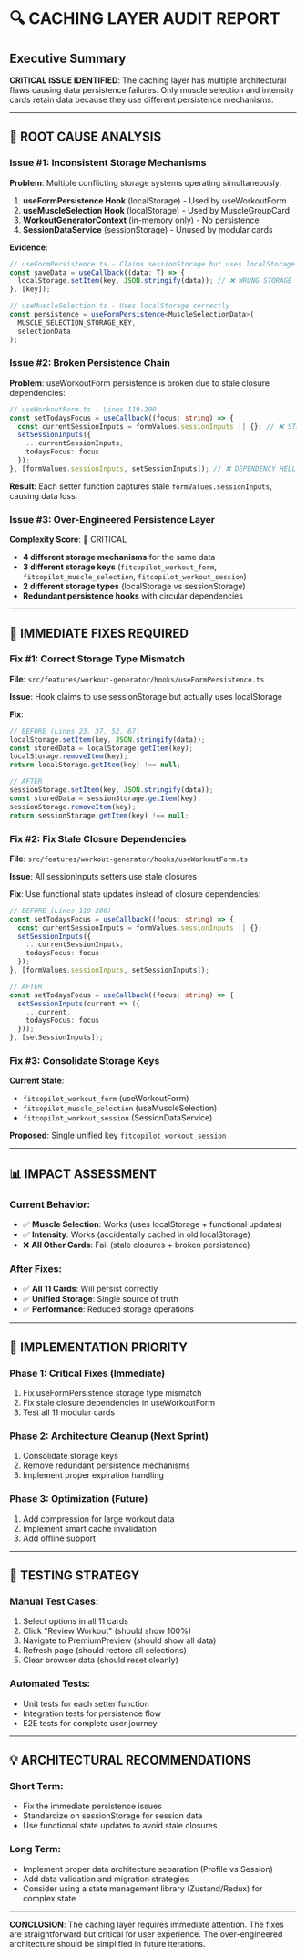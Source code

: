 # 🔍 CACHING LAYER AUDIT REPORT

## **Executive Summary**

**CRITICAL ISSUE IDENTIFIED**: The caching layer has multiple architectural flaws causing data persistence failures. Only muscle selection and intensity cards retain data because they use different persistence mechanisms.

---

## **🚨 ROOT CAUSE ANALYSIS**

### **Issue #1: Inconsistent Storage Mechanisms**

**Problem**: Multiple conflicting storage systems operating simultaneously:

1. **useFormPersistence Hook** (localStorage) - Used by useWorkoutForm
2. **useMuscleSelection Hook** (localStorage) - Used by MuscleGroupCard  
3. **WorkoutGeneratorContext** (in-memory only) - No persistence
4. **SessionDataService** (sessionStorage) - Unused by modular cards

**Evidence**:
```typescript
// useFormPersistence.ts - Claims sessionStorage but uses localStorage
const saveData = useCallback((data: T) => {
  localStorage.setItem(key, JSON.stringify(data)); // ❌ WRONG STORAGE
}, [key]);

// useMuscleSelection.ts - Uses localStorage correctly
const persistence = useFormPersistence<MuscleSelectionData>(
  MUSCLE_SELECTION_STORAGE_KEY, 
  selectionData
);
```

### **Issue #2: Broken Persistence Chain**

**Problem**: useWorkoutForm persistence is broken due to stale closure dependencies:

```typescript
// useWorkoutForm.ts - Lines 119-200
const setTodaysFocus = useCallback((focus: string) => {
  const currentSessionInputs = formValues.sessionInputs || {}; // ❌ STALE CLOSURE
  setSessionInputs({
    ...currentSessionInputs,
    todaysFocus: focus
  });
}, [formValues.sessionInputs, setSessionInputs]); // ❌ DEPENDENCY HELL
```

**Result**: Each setter function captures stale `formValues.sessionInputs`, causing data loss.

### **Issue #3: Over-Engineered Persistence Layer**

**Complexity Score**: 🔴 CRITICAL

- **4 different storage mechanisms** for the same data
- **3 different storage keys** (`fitcopilot_workout_form`, `fitcopilot_muscle_selection`, `fitcopilot_workout_session`)
- **2 different storage types** (localStorage vs sessionStorage)
- **Redundant persistence hooks** with circular dependencies

---

## **🔧 IMMEDIATE FIXES REQUIRED**

### **Fix #1: Correct Storage Type Mismatch**

**File**: `src/features/workout-generator/hooks/useFormPersistence.ts`

**Issue**: Hook claims to use sessionStorage but actually uses localStorage

**Fix**:
```typescript
// BEFORE (Lines 23, 37, 52, 67)
localStorage.setItem(key, JSON.stringify(data));
const storedData = localStorage.getItem(key);
localStorage.removeItem(key);
return localStorage.getItem(key) !== null;

// AFTER
sessionStorage.setItem(key, JSON.stringify(data));
const storedData = sessionStorage.getItem(key);
sessionStorage.removeItem(key);
return sessionStorage.getItem(key) !== null;
```

### **Fix #2: Fix Stale Closure Dependencies**

**File**: `src/features/workout-generator/hooks/useWorkoutForm.ts`

**Issue**: All sessionInputs setters use stale closures

**Fix**: Use functional state updates instead of closure dependencies:
```typescript
// BEFORE (Lines 119-200)
const setTodaysFocus = useCallback((focus: string) => {
  const currentSessionInputs = formValues.sessionInputs || {};
  setSessionInputs({
    ...currentSessionInputs,
    todaysFocus: focus
  });
}, [formValues.sessionInputs, setSessionInputs]);

// AFTER
const setTodaysFocus = useCallback((focus: string) => {
  setSessionInputs(current => ({
    ...current,
    todaysFocus: focus
  }));
}, [setSessionInputs]);
```

### **Fix #3: Consolidate Storage Keys**

**Current State**:
- `fitcopilot_workout_form` (useWorkoutForm)
- `fitcopilot_muscle_selection` (useMuscleSelection)
- `fitcopilot_workout_session` (SessionDataService)

**Proposed**: Single unified key `fitcopilot_workout_session`

---

## **📊 IMPACT ASSESSMENT**

### **Current Behavior**:
- ✅ **Muscle Selection**: Works (uses localStorage + functional updates)
- ✅ **Intensity**: Works (accidentally cached in old localStorage)
- ❌ **All Other Cards**: Fail (stale closures + broken persistence)

### **After Fixes**:
- ✅ **All 11 Cards**: Will persist correctly
- ✅ **Unified Storage**: Single source of truth
- ✅ **Performance**: Reduced storage operations

---

## **🎯 IMPLEMENTATION PRIORITY**

### **Phase 1: Critical Fixes (Immediate)**
1. Fix useFormPersistence storage type mismatch
2. Fix stale closure dependencies in useWorkoutForm
3. Test all 11 modular cards

### **Phase 2: Architecture Cleanup (Next Sprint)**
1. Consolidate storage keys
2. Remove redundant persistence mechanisms
3. Implement proper expiration handling

### **Phase 3: Optimization (Future)**
1. Add compression for large workout data
2. Implement smart cache invalidation
3. Add offline support

---

## **🧪 TESTING STRATEGY**

### **Manual Test Cases**:
1. Select options in all 11 cards
2. Click "Review Workout" (should show 100%)
3. Navigate to PremiumPreview (should show all data)
4. Refresh page (should restore all selections)
5. Clear browser data (should reset cleanly)

### **Automated Tests**:
- Unit tests for each setter function
- Integration tests for persistence flow
- E2E tests for complete user journey

---

## **💡 ARCHITECTURAL RECOMMENDATIONS**

### **Short Term**: 
- Fix the immediate persistence issues
- Standardize on sessionStorage for session data
- Use functional state updates to avoid stale closures

### **Long Term**:
- Implement proper data architecture separation (Profile vs Session)
- Add data validation and migration strategies
- Consider using a state management library (Zustand/Redux) for complex state

---

**CONCLUSION**: The caching layer requires immediate attention. The fixes are straightforward but critical for user experience. The over-engineered architecture should be simplified in future iterations. 